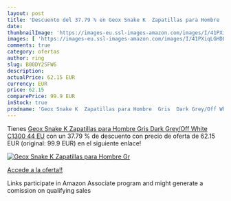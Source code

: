 ```yaml
---
layout: post
title: 'Descuento del 37.79 % en Geox Snake K  Zapatillas para Hombre  Gr'
date: 
thumbnailImage: 'https://images-eu.ssl-images-amazon.com/images/I/41PXiqLGHDL._SL200_.jpg'
images: [ 'https://images-eu.ssl-images-amazon.com/images/I/41PXiqLGHDL._SL200_.jpg' ]
comments: true
category: ofertas
author: ring
slug: B00DY2SFW6
description:
actualPrice: 62.15 EUR
currency: EUR
price: 62.15
comparePrice: 99.9 EUR
inStock: true
prodname: 'Geox Snake K  Zapatillas para Hombre  Gris  Dark Grey/Off White C1300   44 EU'
---
```


Tienes [Geox Snake K  Zapatillas para Hombre  Gris  Dark Grey/Off White C1300   44 EU](https://www.amazon.es/dp/B00DY2SFW6/?tag=tolees-21) con un 37.79 % de descuento con precio de oferta de 62.15 EUR (original: 99.9 EUR) en el siguiente enlace!

[![Geox Snake K  Zapatillas para Hombre  Gr](https://images-eu.ssl-images-amazon.com/images/I/41PXiqLGHDL._SL200_.jpg)](https://www.amazon.es/dp/B00DY2SFW6/?tag=tolees-21)

[Accede a la oferta!!](https://www.amazon.es/dp/B00DY2SFW6/?tag=tolees-21)

Links participate in Amazon Associate program and might generate a comission on qualifying sales


